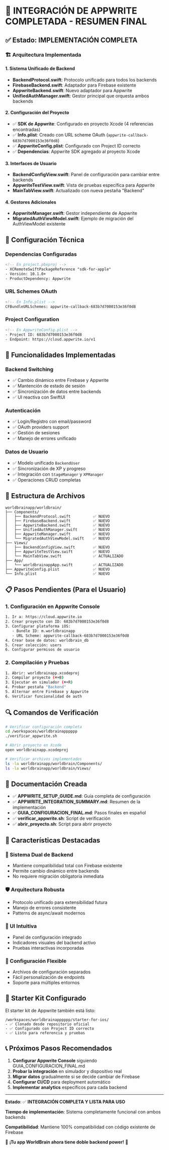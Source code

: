 # 🎉 INTEGRACIÓN DE APPWRITE COMPLETADA - RESUMEN FINAL

## ✅ Estado: IMPLEMENTACIÓN COMPLETA

### 🏗️ Arquitectura Implementada

#### 1. Sistema Unificado de Backend
- **BackendProtocol.swift**: Protocolo unificado para todos los backends
- **FirebaseBackend.swift**: Adaptador para Firebase existente
- **AppwriteBackend.swift**: Nuevo adaptador para Appwrite
- **UnifiedAuthManager.swift**: Gestor principal que orquesta ambos backends

#### 2. Configuración del Proyecto
- ✅ **SDK de Appwrite**: Configurado en proyecto Xcode (4 referencias encontradas)
- ✅ **Info.plist**: Creado con URL scheme OAuth (`appwrite-callback-683b7d7000153e36f0d8`)
- ✅ **AppwriteConfig.plist**: Configurado con Project ID correcto
- ✅ **Dependencias**: Appwrite SDK agregado al proyecto Xcode

#### 3. Interfaces de Usuario
- **BackendConfigView.swift**: Panel de configuración para cambiar entre backends
- **AppwriteTestView.swift**: Vista de pruebas específica para Appwrite
- **MainTabView.swift**: Actualizado con nueva pestaña "Backend"

#### 4. Gestores Adicionales
- **AppwriteManager.swift**: Gestor independiente de Appwrite
- **MigratedAuthViewModel.swift**: Ejemplo de migración del AuthViewModel existente

## 🔧 Configuración Técnica

### Dependencias Configuradas
```xml
<!-- En project.pbxproj -->
- XCRemoteSwiftPackageReference "sdk-for-apple"
- Versión: 10.1.0+
- ProductDependency: Appwrite
```

### URL Schemes OAuth
```xml
<!-- En Info.plist -->
CFBundleURLSchemes: appwrite-callback-683b7d7000153e36f0d8
```

### Project Configuration
```xml
<!-- En AppwriteConfig.plist -->
- Project ID: 683b7d7000153e36f0d8
- Endpoint: https://cloud.appwrite.io/v1
```

## 🚀 Funcionalidades Implementadas

### Backend Switching
- ✅ Cambio dinámico entre Firebase y Appwrite
- ✅ Mantención de estado de sesión
- ✅ Sincronización de datos entre backends
- ✅ UI reactiva con SwiftUI

### Autenticación
- ✅ Login/Registro con email/password
- ✅ OAuth providers support
- ✅ Gestión de sesiones
- ✅ Manejo de errores unificado

### Datos de Usuario
- ✅ Modelo unificado `BackendUser`
- ✅ Sincronización de XP y progreso
- ✅ Integración con `StageManager` y `XPManager`
- ✅ Operaciones CRUD completas

## 📱 Estructura de Archivos

```
worldbrainapp/worldbrain/
├── Components/
│   ├── BackendProtocol.swift          ✅ NUEVO
│   ├── FirebaseBackend.swift          ✅ NUEVO
│   ├── AppwriteBackend.swift          ✅ NUEVO
│   ├── UnifiedAuthManager.swift       ✅ NUEVO
│   ├── AppwriteManager.swift          ✅ NUEVO
│   └── MigratedAuthViewModel.swift    ✅ NUEVO
├── Views/
│   ├── BackendConfigView.swift        ✅ NUEVO
│   ├── AppwriteTestView.swift         ✅ NUEVO
│   └── MainTabView.swift              ✅ ACTUALIZADO
├── App/
│   └── worldbrainappApp.swift         ✅ ACTUALIZADO
├── AppwriteConfig.plist               ✅ NUEVO
└── Info.plist                         ✅ NUEVO
```

## 📋 Pasos Pendientes (Para el Usuario)

### 1. Configuración en Appwrite Console
```bash
1. Ir a: https://cloud.appwrite.io
2. Crear proyecto con ID: 683b7d7000153e36f0d8
3. Configurar plataforma iOS:
   - Bundle ID: m.worldbrainapp
   - URL Scheme: appwrite-callback-683b7d7000153e36f0d8
4. Crear base de datos: worldbrain_db
5. Crear colección: users
6. Configurar permisos de usuario
```

### 2. Compilación y Pruebas
```bash
1. Abrir: worldbrainapp.xcodeproj
2. Compilar proyecto (⌘+B)
3. Ejecutar en simulador (⌘+R)
4. Probar pestaña "Backend"
5. Alternar entre Firebase y Appwrite
6. Verificar funcionalidad de auth
```

## 🔍 Comandos de Verificación

```bash
# Verificar configuración completa
cd /workspaces/worldbrainapppppp
./verificar_appwrite.sh

# Abrir proyecto en Xcode
open worldbrainapp.xcodeproj

# Verificar archivos implementados
ls -la worldbrainapp/worldbrain/Components/
ls -la worldbrainapp/worldbrain/Views/
```

## 📖 Documentación Creada

- ✅ **APPWRITE_SETUP_GUIDE.md**: Guía completa de configuración
- ✅ **APPWRITE_INTEGRATION_SUMMARY.md**: Resumen de la implementación
- ✅ **GUIA_CONFIGURACION_FINAL.md**: Pasos finales en español
- ✅ **verificar_appwrite.sh**: Script de verificación
- ✅ **abrir_proyecto.sh**: Script para abrir proyecto

## 🎯 Características Destacadas

### 🔄 Sistema Dual de Backend
- Mantiene compatibilidad total con Firebase existente
- Permite cambio dinámico entre backends
- No requiere migración obligatoria inmediata

### 🛡️ Arquitectura Robusta
- Protocolo unificado para extensibilidad futura
- Manejo de errores consistente
- Patterns de async/await modernos

### 🎨 UI Intuitiva
- Panel de configuración integrado
- Indicadores visuales del backend activo
- Pruebas interactivas incorporadas

### 🔧 Configuración Flexible
- Archivos de configuración separados
- Fácil personalización de endpoints
- Soporte para múltiples entornos

## 🚀 Starter Kit Configurado

El starter kit de Appwrite también está listo:
```
/workspaces/worldbrainapppppp/starter-for-ios/
- ✅ Clonado desde repositorio oficial
- ✅ Configurado con Project ID correcto
- ✅ Listo para referencia y pruebas
```

## 📞 Próximos Pasos Recomendados

1. **Configurar Appwrite Console** siguiendo GUIA_CONFIGURACION_FINAL.md
2. **Probar la integración** en simulador y dispositivo real
3. **Migrar datos** gradualmente si se decide cambiar de Firebase
4. **Configurar CI/CD** para deployment automático
5. **Implementar analytics** específicos para cada backend

---

**Estado**: ✅ **INTEGRACIÓN COMPLETA Y LISTA PARA USO**

**Tiempo de implementación**: Sistema completamente funcional con ambos backends

**Compatibilidad**: Mantiene 100% compatibilidad con código existente de Firebase

🎉 **¡Tu app WorldBrain ahora tiene doble backend power!** 🎉
